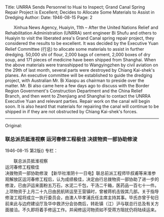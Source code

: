 Title: UNRRA Sends Personnel to Huai to Inspect; Grand Canal Spring Repair Project is Excellent; Decides to Allocate Some Materials to Assist in Dredging
Author:
Date: 1946-08-15
Page: 2

　　Xinhua News Agency, Huaiyin, 11th – After the United Nations Relief and Rehabilitation Administration (UNRRA) sent engineer Bi Shufu and others to Huaiyin to visit the liberated area's Grand Canal spring repair project, they considered the results to be excellent. It was decided by the Executive Yuan Relief Committee (行总) to allocate some materials to assist in further dredging. 50,000 shi of flour, 2,000 bags of cement, 2,000 boxes of dry soup, and 171 pieces of medicine have been shipped from Shanghai. When the above materials were transshipped to Wangyingzhen by civil aviation on the 29th of last month, several parts were destroyed by Chiang Kai-shek's planes. An executive committee will be established to guide the dredging project, with Australian Mr. Bi Xiaopu as chairman to preside over the matter. Mr. Bi also came here a few days ago to discuss with the Border Region Government's Construction Department and the China Relief Branch, and then went to Zhenjiang and Shanghai to contact the UNRRA Executive Yuan and relevant parties. Repair work on the canal will begin soon. It is also heard that materials for repairing the canal will continue to be shipped in if they are not obstructed by Chiang Kai-shek's forces.



<hr /> 

Original: 


### 联总派员抵淮视察  运河春修工程极佳  决拨物资一部协助修浚

1946-08-15
第2版()
专栏：

　　联总派员抵淮视察            
    运河春修工程极佳            
    决拨物资一部协助修浚
    【新华社淮阴十一日电】联总前派工程师毕叔甫等来淮参观解放区运河春修工程后，认为成绩极佳，决定由行总拨物资一部协助了进一步的修浚，已由沪运来面粉五万石，水泥二千包，干汤二千箱，医药品一百七十一件。上项物资于上月二十九日由民航转运至王营镇时，曾被蒋机击毁其几部。关于指导修浚工程将成立一执行委员会，由澳人毕孝浦氏任主席主持其事。毕氏亦曾于旬日前来此与边府建设厅及华中救济分会协商后，转赴镇（江）沪与联总行总及有关方面接洽。不久即将着手修运工作。并闻修运河物资如不受蒋方阻扰仍将陆续运来。
